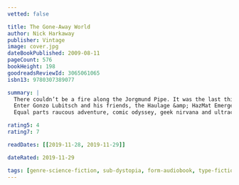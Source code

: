 ```yaml
---
vetted: false

title: The Gone-Away World
author: Nick Harkaway
publisher: Vintage
image: cover.jpg
dateBookPublished: 2009-08-11
pageCount: 576
bookHeight: 198
goodreadsReviewId: 3065061065
isbn13: 9780307389077

summary: |
  There couldn’t be a fire along the Jorgmund Pipe. It was the last thing the world needed. But there it was, burning bright on national television. The Pipe was what kept the Livable Zone safe from the bandits, monsters and nightmares the Go Away War had left in its wake. The fire was a very big problem.
  Enter Gonzo Lubitsch and his friends, the Haulage &amp; HazMat Emergency Civil Freebooting Company, a team of master troubleshooters who roll into action when things get particularly hot. They helped build the Pipe. Now they have to preserve it—and save humanity yet again. But this job is not all it seems. It will touch more closely on Gonzo’s life, and that of his best friend, than either of them can imagine. And it will decide the fate of the Gone-Away World.
  Equal parts raucous adventure, comic odyssey, geek nirvana and ultracool epic, The Gone-Away World is a story of—among other things—pirates, war, mimes, greed and ninjas. But it is also the story of a world, not unlike our own, in desperate need of heroes—however unlikely they may seem.

rating5: 4
rating7: 7

readDates: [[2019-11-28, 2019-11-29]]

dateRated: 2019-11-29

tags: [genre-science-fiction, sub-dystopia, form-audiobook, type-fiction]
---
```

